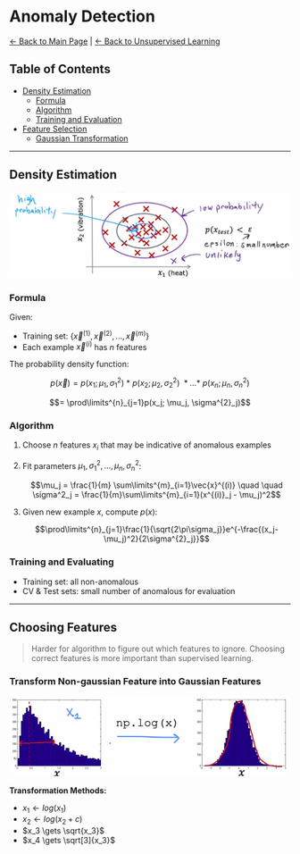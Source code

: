 # Anomaly Detection
[← Back to Main Page](../../README.md) | [← Back to Unsupervised Learning](../unsupervised_learning.md)

## Table of Contents
- [Density Estimation](#density-estimation)
  - [Formula](#formula)
  - [Algorithm](#algorithm)
  - [Training and Evaluation](#training-and-evaluating)
- [Feature Selection](#choosing-features)
  - [Gaussian Transformation](#transform-non-gaussian-feature-into-gaussian-features)

---

## Density Estimation

<div align="center">
  <img src="images/density_estimation.png" width="750" alt="Density Estimation">
</div>

### Formula

Given:
- Training set: $\{\vec{x}^{(1)}, \vec{x}^{(2)}, ..., \vec{x}^{(m)}\}$
- Each example $\vec{x}^{(i)}$ has $n$ features

The probability density function:

$$p(\vec{x}) = p(x_1;\mu_1, \sigma^{2}_1) \ * \ p(x_2;\mu_2, \sigma^{2}_2) \ * ... *\ p(x_n;\mu_n, \sigma^{2}_n)$$

$$= \prod\limits^{n}_{j=1}p(x_j; \mu_j, \sigma^{2}_j)$$

### Algorithm

1. Choose $n$ features $x_i$ that may be indicative of anomalous examples
2. Fit parameters $\mu_1, \sigma_1^2, ..., \mu_n, \sigma_n^2$:

   $$\mu_j = \frac{1}{m} \sum\limits^{m}_{i=1}\vec{x}^{(i)} \quad \quad \sigma^2_j = \frac{1}{m}\sum\limits^{m}_{i=1}(x^{(i)}_j - \mu_j)^2$$

3. Given new example $x$, compute $p(x)$:

   $$\prod\limits^{n}_{j=1}\frac{1}{\sqrt{2\pi\sigma_j}}e^{-\frac{(x_j-\mu_j)^2}{2\sigma^{2}_j}}$$

### Training and Evaluating

- Training set: all non-anomalous
- CV & Test sets: small number of anomalous for evaluation

---

## Choosing Features

> Harder for algorithm to figure out which features to ignore.
> Choosing correct features is more important than supervised learning.

### Transform Non-gaussian Feature into Gaussian Features

<div align="center">
  <img src="images/gaussian_feat.png" width="750" alt="Gaussian Feature Transformation">
</div>

**Transformation Methods:**
- $x_1 \gets log(x_1)$
- $x_2 \gets log(x_2 + c)$
- $x_3 \gets \sqrt{x_3}$
- $x_4 \gets \sqrt[3]{x_3}$

